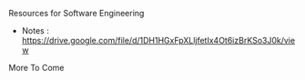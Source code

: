 Resources for Software Engineering 

- Notes : https://drive.google.com/file/d/1DH1HGxFpXLljfetIx4Ot6izBrKSo3J0k/view


More To Come